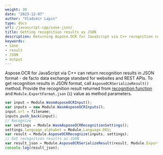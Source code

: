 ```yaml
---
weight: 30
date: "2023-12-07"
author: "Vladimir Lapin"
type: docs
url: /javascript-cpp/save-json/
title: Getting recognition results as JSON
description: Returning Aspose.OCR for JavaScript via C++ recognition results in JSON format.
keywords:
- save
- result
- JSON
- output
---
```


Aspose.OCR for JavaScript via C++ can return recognition results in JSON format - de facto data exchange standard for websites and REST APIs. To get recognition results in JSON format, call `AsposeOCRSerializeResult()` method. Provide the recognition result returned from [recognition function](/ocr/javascript-cpp/recognition/) and `Module.ExportFormat.json` (`1`) value as method parameters.

```javascript
var input = Module.WasmAsposeOCRInput();
var inputs = new Module.WasmAsposeOCRInputs();
input.url = filename;
inputs.push_back(input);
// Recognize
var settings = Module.WasmAsposeOCRRecognitionSettings();
settings.language_alphabet = Module.Language.DEU;
var result = Module.AsposeOCRRecognize(inputs, settings);
// Get recognition results as JSON
var result_json = Module.AsposeOCRSerializeResult(result, Module.ExportFormat.json);
console.log(result_json);
```

